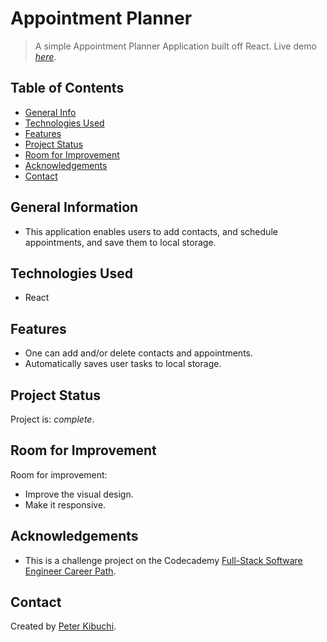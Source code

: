 # Appointment Planner
> A simple Appointment Planner Application built off React.
> Live demo [_here_](https://muchemanio.netlify.app/).

## Table of Contents
* [General Info](#general-information)
* [Technologies Used](#technologies-used)
* [Features](#features)
* [Project Status](#project-status)
* [Room for Improvement](#room-for-improvement)
* [Acknowledgements](#acknowledgements)
* [Contact](#contact)
<!-- * [License](#license) -->


## General Information
- This application enables users to add contacts, and schedule appointments, and save them to local storage.


## Technologies Used
- React


## Features
- One can add and/or delete contacts and appointments.
- Automatically saves user tasks to local storage.


## Project Status
Project is: _complete_.


## Room for Improvement
Room for improvement:
- Improve the visual design.
- Make it responsive.


## Acknowledgements
- This is a challenge project on the Codecademy [Full-Stack Software Engineer Career Path](https://www.codecademy.com/learn/paths/full-stack-engineer-career-path).


## Contact
Created by [Peter Kibuchi](https://www.peterkibuchi.com/).


<!-- ## License -->
<!-- This project is open source and available under the [... License](). -->